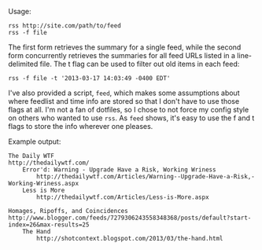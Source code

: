 Usage:

	rss http://site.com/path/to/feed
	rss -f file

The first form retrieves the summary for a single feed,
while the second form concurrently retrieves the summaries for all feed URLs listed in a line-delimited file.
The t flag can be used to filter out old items in each feed:

	rss -f file -t '2013-03-17 14:03:49 -0400 EDT'

I've also provided a script, `feed`, which makes some assumptions about where feedlist and time
info are stored so that I don't have to use those flags at all. I'm not a fan of dotfiles, so I chose
to not force my config style on others who wanted to use `rss`. As `feed` shows, it's easy to use
the f and t flags to store the info wherever one pleases.

Example output:

	The Daily WTF
	http://thedailywtf.com/
		Error'd: Warning - Upgrade Have a Risk, Working Wriness
			http://thedailywtf.com/Articles/Warning--Upgrade-Have-a-Risk,-Working-Wriness.aspx
		Less is More
			http://thedailywtf.com/Articles/Less-is-More.aspx

	Homages, Ripoffs, and Coincidences
	http://www.blogger.com/feeds/7279306243558348368/posts/default?start-index=26&max-results=25
		The Hand
			http://shotcontext.blogspot.com/2013/03/the-hand.html
